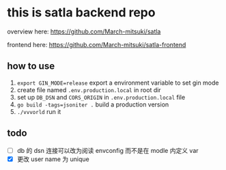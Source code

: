 # this is satla backend repo

overview here:
https://github.com/March-mitsuki/satla

frontend here:
https://github.com/March-mitsuki/satla-frontend

## how to use

1. `export GIN_MODE=release` export a environment variable to set gin mode
1. create file named `.env.production.local` in root dir
1. set up `DB_DSN` and `CORS_ORIGIN` in `.env.production.local` file
1. `go build -tags=jsoniter .` build a production version
1. `./vvvorld` run it

## todo

- [ ] db 的 dsn 连接可以改为阅读 envconfig 而不是在 modle 内定义 var
- [x] 更改 user name 为 unique
